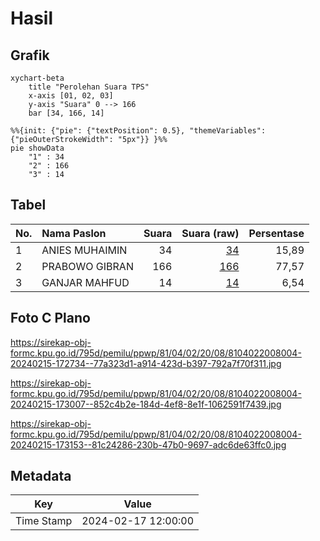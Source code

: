 # Hasil

## Grafik

```mermaid
xychart-beta
    title "Perolehan Suara TPS"
    x-axis [01, 02, 03]
    y-axis "Suara" 0 --> 166
    bar [34, 166, 14]
```

```mermaid
%%{init: {"pie": {"textPosition": 0.5}, "themeVariables": {"pieOuterStrokeWidth": "5px"}} }%%
pie showData
    "1" : 34
    "2" : 166
    "3" : 14
```

## Tabel

| No. | Nama Paslon    | Suara | Suara (raw) | Persentase |
|:--- |:-------------- | -----:| -----------:| ----------:|
| 1   | ANIES MUHAIMIN | 34    | [34][p-1]   | 15,89      |
| 2   | PRABOWO GIBRAN | 166   | [166][p-2]  | 77,57      |
| 3   | GANJAR MAHFUD  | 14    | [14][p-3]   | 6,54       |


[p-1]: https://github.com/gigit-pemilu/pemilu-2024-81-maluku/blob/main/pilpres/hitung-suara/sub/81-maluku/sub/04-buru/sub/02-air-buaya/sub/2008-bara/sub/004-tps/sub/paslon-1.txt
[p-2]: https://github.com/gigit-pemilu/pemilu-2024-81-maluku/blob/main/pilpres/hitung-suara/sub/81-maluku/sub/04-buru/sub/02-air-buaya/sub/2008-bara/sub/004-tps/sub/paslon-2.txt
[p-3]: https://github.com/gigit-pemilu/pemilu-2024-81-maluku/blob/main/pilpres/hitung-suara/sub/81-maluku/sub/04-buru/sub/02-air-buaya/sub/2008-bara/sub/004-tps/sub/paslon-3.txt

## Foto C Plano

https://sirekap-obj-formc.kpu.go.id/795d/pemilu/ppwp/81/04/02/20/08/8104022008004-20240215-172734--77a323d1-a914-423d-b397-792a7f70f311.jpg

https://sirekap-obj-formc.kpu.go.id/795d/pemilu/ppwp/81/04/02/20/08/8104022008004-20240215-173007--852c4b2e-184d-4ef8-8e1f-1062591f7439.jpg

https://sirekap-obj-formc.kpu.go.id/795d/pemilu/ppwp/81/04/02/20/08/8104022008004-20240215-173153--81c24286-230b-47b0-9697-adc6de63ffc0.jpg


## Metadata

| Key        | Value               |
| ---------- | ------------------- |
| Time Stamp | 2024-02-17 12:00:00 |



